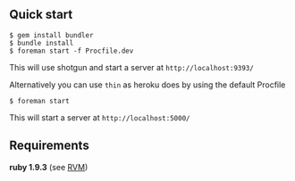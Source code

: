 ## Quick start

    $ gem install bundler
    $ bundle install
    $ foreman start -f Procfile.dev
    
This will use shotgun and start a server at `http://localhost:9393/`

Alternatively you can use `thin` as heroku does by using the default Procfile

    $ foreman start
    
This will start a server at `http://localhost:5000/`


## Requirements

**ruby 1.9.3**  (see [RVM](https://rvm.io//))